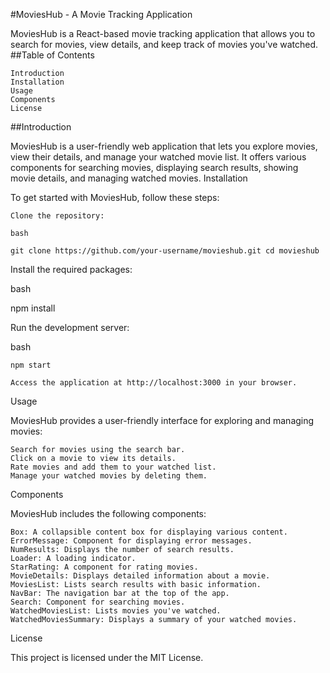 #MoviesHub - A Movie Tracking Application

MoviesHub is a React-based movie tracking application that allows you to search for movies, view details, and keep track of movies you've watched.
##Table of Contents

    Introduction
    Installation
    Usage
    Components
    License

##Introduction

MoviesHub is a user-friendly web application that lets you explore movies, view their details, and manage your watched movie list. It offers various components for searching movies, displaying search results, showing movie details, and managing watched movies.
Installation

To get started with MoviesHub, follow these steps:

    Clone the repository:

    bash

`git clone https://github.com/your-username/movieshub.git
cd movieshub`

Install the required packages:

bash

npm install

Run the development server:

bash

    npm start

    Access the application at http://localhost:3000 in your browser.

Usage

MoviesHub provides a user-friendly interface for exploring and managing movies:

    Search for movies using the search bar.
    Click on a movie to view its details.
    Rate movies and add them to your watched list.
    Manage your watched movies by deleting them.

Components

MoviesHub includes the following components:

    Box: A collapsible content box for displaying various content.
    ErrorMessage: Component for displaying error messages.
    NumResults: Displays the number of search results.
    Loader: A loading indicator.
    StarRating: A component for rating movies.
    MovieDetails: Displays detailed information about a movie.
    MoviesList: Lists search results with basic information.
    NavBar: The navigation bar at the top of the app.
    Search: Component for searching movies.
    WatchedMoviesList: Lists movies you've watched.
    WatchedMoviesSummary: Displays a summary of your watched movies.

License

This project is licensed under the MIT License.
